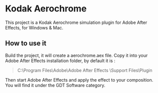# Kodak Aerochrome
This project is a Kodak Aerochrome simulation plugin for Adobe After Effects, for Windows & Mac.

## How to use it
Build the project, it will create a aerochrome.aex file.
Copy it into your Adobe After Effects installation folder, by default it is : 
>C:\Program Files\Adobe\Adobe After Effects <version>\Support Files\Plugin

Then start Adobe After Effects and apply the effect to your composition.
You will find it under the GDT Software category.
